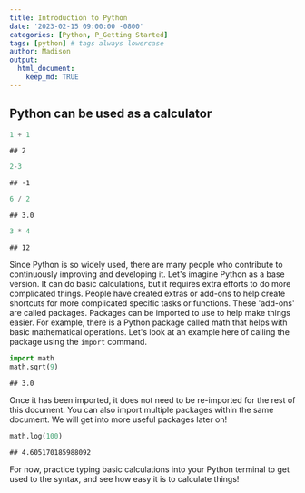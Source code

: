 ```yaml
---
title: Introduction to Python
date: '2023-02-15 09:00:00 -0800'
categories: [Python, P_Getting Started]
tags: [python] # tags always lowercase
author: Madison
output: 
  html_document:
    keep_md: TRUE
---
```




## Python can be used as a calculator


``` python
1 + 1
```

```
## 2
```




``` python
2-3
```

```
## -1
```




``` python
6 / 2
```

```
## 3.0
```




``` python
3 * 4
```

```
## 12
```



Since Python is so widely used, there are many people who contribute to continuously improving and developing it. Let's imagine Python as a base version. It can do basic calculations, but it requires extra efforts to do more complicated things. People have created extras or add-ons to help create shortcuts for more complicated specific tasks or functions. These 'add-ons' are called packages. Packages can be imported to use to help make things easier. For example, there is a Python package called math that helps with basic mathematical operations. Let's look at an example here of calling the package using the ```import``` command.


``` python
import math
math.sqrt(9)
```

```
## 3.0
```

Once it has been imported, it does not need to be re-imported for the rest of this document. You can also import multiple packages within the same document. We will get into more useful packages later on!


``` python
math.log(100)
```

```
## 4.605170185988092
```

For now, practice typing basic calculations into your Python terminal to get used to the syntax, and see how easy it is to calculate things!
